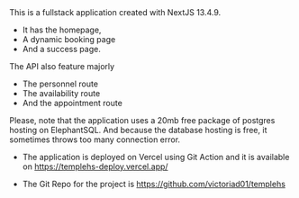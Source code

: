 ##

This is a fullstack application created with NextJS 13.4.9.

- It has the homepage,
- A dynamic booking page
- And a success page.

The API also feature majorly

- The personnel route
- The availability route
- And the appointment route

Please, note that the application uses a 20mb free package of postgres hosting on ElephantSQL. And because the database hosting is free, it sometimes throws too many connection error.

- The application is deployed on Vercel using Git Action and it is available on https://templehs-deploy.vercel.app/

- The Git Repo for the project is https://github.com/victoriad01/templehs

